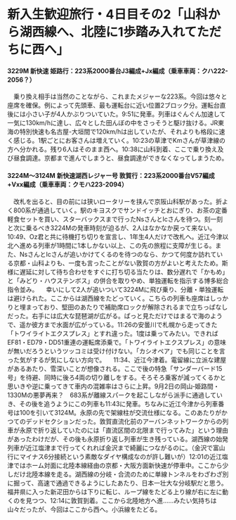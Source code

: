 # 新入生歓迎旅行・4日目その2「山科から湖西線へ、北陸に1歩踏み入れてただちに西へ」

<div class="section">

#### 3229M 新快速 姫路行：223系2000番台J3編成+Jx編成（乗車車両：クハ222-2056？）

　乗り換え相手は当然のことながら、これまたメジャーな223系。今回は悠々と座席を確保。例によって先頭車、最も運転台に近い位置2ブロック分。運転台直後には小さい子が4人かぶりついていた。9:51に発車。列車はぐんぐん加速して一気に130km/hに達し、広々とした田んぼの中をさっそうと駆け抜ける。JR東海の特別快速も名古屋-大垣間で120km/hは出していたが、それよりも格段に速く感じる。1駅ごとにお客さんは増えていく。10:23の草津でKmさんが草津線の方へ分かれる。残り6人はそのまま西へ。10:38に山科到着、ここで乗り換え及び昼食調達。京都まで進んでしまうと、昼食調達ができなくなってしまうため。

#### 3224M〜3124M 新快速湖西レジャー号 敦賀行：223系2000番台V57編成+Vxx編成（乗車車両：クモハ223-2094）

　改札を出ると、目の前には狭いロータリーを挟んで京阪山科駅があった。折よく800系が通過していく。駅のキヨスクでサンドイッチとおにぎり、お茶の定番軽食セットを買い、スターバックスまで行ったNsさんとIcさんを待つ。刻一刻と次に乗るべき3224Mの発車時刻が迫るが、2人はなかなか戻って来ない。10:49、Oz君と共に待機打ち切りを宣言し、1年生4人だけで改札へ。近江今津以北へ進める列車が1時間に1本しかない以上、この先の旅程に支障が生じる。また、NsさんとIcさんが追いかけてくるのを待つのなら、かつて何度か訪れている京都・山科よりも、一度も言ったことがない敦賀の方がよいと考えたため。斯様に遅延に対して待ち合わせをすぐに打ち切る当たりは、数分遅れで「かもめ」と「みどり・ハウステンボス」の併合を取りやめ、単独運転を指示する博多総合指令並み。 　幸いにして2人が追いついて3224Mに飛び乗り、分離・単独運転は避けられた。ここからは湖西線をたどっていく。こちらの列車も座席はしっかりと埋まっており、堅田のあたりで補助席ロックが解除されるまで立ちっぱなしだった。右手には広大な琵琶湖が広がる。ぱっと見ただけではまるで海のようで、遥か彼方まで水面が広がっている。11:26の安曇川で札幌から走ってきた「トワイライトエクスプレス」とすれ違った。1度は乗ってみたい。できればEF81・ED79・DD51重連の運転席添乗で。「トワイライトエクスプレス」の意味が無いだろうというツッコミは受け付けない。「カシオペア」でも同じことを言った気がするが気にしない方向で。 　11:34、近江今津着。電留線に立派な建屋があるあたり、雪深いことが想像される。ここで後の特急「サンダーバード15号」を待避、同時に後ろ4両の切り離しをする。そろそろ乗客が減ってくるかと思いきや逆に乗ってきて車内の混雑率はさらに上昇。9月2日の岡山‐姫路間・1330Mの悪夢再来？　683系が離線スパークを起こしながら派手に通過していき、その後を追うようにこの列車も11:43に発車。ちなみに近江今津から列車番号は100を引いて3124M。永原の先で架線柱が交流仕様になる。このあたりがかつてのデッドセクションだった。敦賀直流化前のアーバンネットワークからの列車が永原で折り返していたのには「直流区間の北限まで行ってみた」という理由があったわけだが、その後も永原折り返し列車が生き残っている。湖西線の始発列車が近江塩津まで行ってくれれば金沢まで綺麗につながるのに。（金沢で富山行にマイナス6分接続という素敵なダイヤ構成なのが許し難いが）12:01の近江塩津ではホーム対面に北陸本線経由の京都・大阪方面新快速が停車中。ここから少しだけ北陸本線を走る。湖西線の分岐・合流のために単線トンネルをわざわざ別に掘って、高速で通過できるようにしたあたり、日本一壮大な分岐駅だと思う。福井県に入った新疋田からは下りに転じ、ループ線をたどる上り線が右に左に動くのを見つつ、12:14に敦賀到着。ここから北陸地方へ進……みたい気持ちは山々だったが、今回はここから西へ。小浜線をたどる。</div>